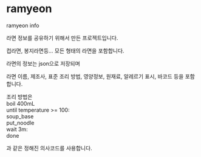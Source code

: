 # ramyeon
ramyeon info

라면 정보를 공유하기 위해서 만든 프로젝트입니다.

컵라면, 봉지라면등... 모든 형태의 라면을 포함합니다.

라면의 정보는 json으로 저장되며

라면 이름, 제조사, 표준 조리 방법, 영양정보, 원재료, 알레르기 표시, 바코드 등을 포함합니다.

조리 방법은   
boil 400mL  
until temperature >= 100:  
soup_base  
put_noodle  
wait 3m:  
done  

과 같은 정해진 의사코드를 사용합니다.
